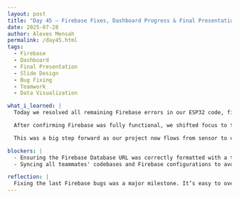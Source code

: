 ```yaml
---
layout: post  
title: "Day 45 – Firebase Fixes, Dashboard Progress & Final Presentation Slides"  
date: 2025-07-28  
author: Alexes Mensah  
permalink: /day45.html  
tags:
  - Firebase
  - Dashboard
  - Final Presentation
  - Slide Design
  - Bug Fixing
  - Teamwork
  - Data Visualization

what_i_learned: |
  Today we resolved all remaining Firebase errors in our ESP32 code, finally achieving a stable and consistent real-time data upload. The authentication, token configuration, and database paths were double-checked and finalized. Seeing data reliably push to Firebase without errors confirmed that our backend is now production-ready.

  After confirming Firebase was fully functional, we shifted focus to the final presentation. We worked on our slide deck, making sure it clearly presents our problem statement, data pipeline, sensor hardware, and how Firebase integrates with our web dashboard. We also started visualizing data through the frontend dashboard using live values from the Realtime Database.

  This was a big step forward as our project now flows from sensor to cloud to visualization — a complete IoT solution.

blockers: |
  - Ensuring the Firebase Database URL was correctly formatted with a trailing slash.
  - Syncing all teammates' codebases and Firebase configurations to avoid inconsistencies.

reflection: |
  Fixing the last Firebase bugs was a major milestone. It’s easy to overlook small things like URL formats or token handling, but they can break the entire data pipeline. Now that it’s fixed, we were able to focus on polishing our final deliverables and seeing the real impact of our work. The dashboard work felt especially rewarding as it brought the full system to life visually.
---
```

